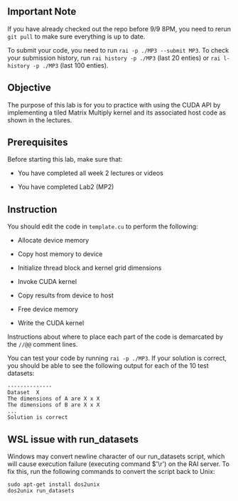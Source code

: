 
## Important Note

If you have already checked out the repo before 9/9 8PM, you need to rerun `git pull` to make sure everything is up to date.

To submit your code, you need to run `rai -p ./MP3 --submit MP3`. To check your submission history, run `rai history -p ./MP3` (last 20 enties) or `rai l-history -p ./MP3` (last 100 enties). 

## Objective

The purpose of this lab is for you to practice with using the CUDA API by implementing a tiled Matrix Multiply kernel and its associated host code as shown in the lectures.

## Prerequisites

Before starting this lab, make sure that:

* You have completed all week 2 lectures or videos

* You have completed Lab2 (MP2)

## Instruction

You should edit the code in `template.cu` to perform the following:

* Allocate device memory

* Copy host memory to device

* Initialize thread block and kernel grid dimensions

* Invoke CUDA kernel

* Copy results from device to host

* Free device memory

* Write the CUDA kernel

Instructions about where to place each part of the code is
demarcated by the `//@@` comment lines.

You can test your code by running `rai -p ./MP3`. If your solution is 
correct, you should be able to see the following output for each of 
the 10 test datasets:
```
--------------
Dataset  X
The dimensions of A are X x X
The dimensions of B are X x X
...
Solution is correct
```

## WSL issue with run_datasets

Windows may convert newline character of our run_datasets script, which will cause execution failure (executing command $'\r') on the RAI server. To fix this, run the following commands to convert the script back to Unix:
```
sudo apt-get install dos2unix
dos2unix run_datasets
```
